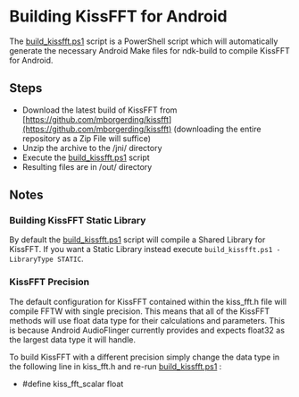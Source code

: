 # Building KissFFT for Android

The [build_kissfft.ps1](build_kissfft.ps1) script is a PowerShell script which will automatically generate the necessary Android Make files for ndk-build to compile KissFFT for Android.

## Steps
  - Download the latest build of KissFFT from [https://github.com/mborgerding/kissfft](https://github.com/mborgerding/kissfft) (downloading the entire repository as a Zip File will suffice)
  - Unzip the archive to the /jni/ directory
  - Execute the [build_kissfft.ps1](build_kissfft.ps1) script
  - Resulting files are in /out/ directory

## Notes

### Building KissFFT Static Library
By default the [build_kissfft.ps1](build_kissfft.ps1) script will compile a Shared Library for KissFFT.  If you want a Static Library instead execute ```build_kissfft.ps1 -LibraryType STATIC```.

### KissFFT Precision
The default configuration for KissFFT contained within the kiss_fft.h file will compile FFTW with single precision.  This means that all of the KissFFT methods will use float data type for their calculations and parameters.  This is because Android AudioFlinger currently provides and expects float32 as the largest data type it will handle.

To build KissFFT with a different precision simply change the data type in the following line in kiss_fft.h and re-run [build_kissfft.ps1](build_kissfft.ps1) :
  - #define kiss_fft_scalar float
